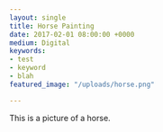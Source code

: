 ```yaml
---
layout: single
title: Horse Painting
date: 2017-02-01 08:00:00 +0000
medium: Digital
keywords:
- test
- keyword
- blah
featured_image: "/uploads/horse.png"

---
```

This is a picture of a horse.